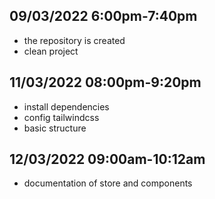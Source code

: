 ## 09/03/2022 6:00pm-7:40pm

- the repository is created
- clean project

## 11/03/2022 08:00pm-9:20pm

- install dependencies
- config tailwindcss
- basic structure

## 12/03/2022 09:00am-10:12am

- documentation of store and components
